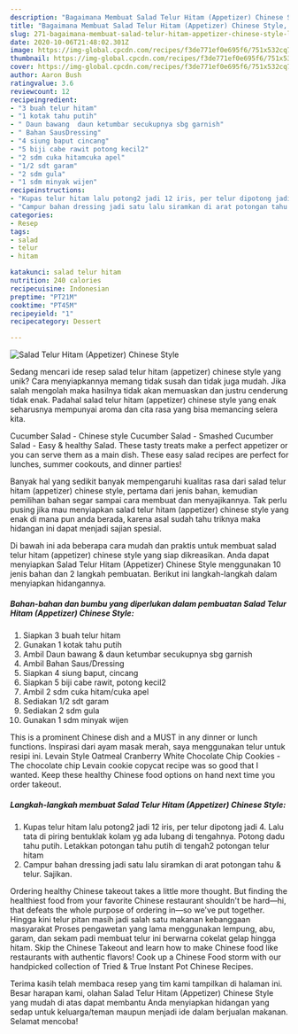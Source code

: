 ```yaml
---
description: "Bagaimana Membuat Salad Telur Hitam (Appetizer) Chinese Style, Lezat Sekali"
title: "Bagaimana Membuat Salad Telur Hitam (Appetizer) Chinese Style, Lezat Sekali"
slug: 271-bagaimana-membuat-salad-telur-hitam-appetizer-chinese-style-lezat-sekali
date: 2020-10-06T21:48:02.301Z
image: https://img-global.cpcdn.com/recipes/f3de771ef0e695f6/751x532cq70/salad-telur-hitam-appetizer-chinese-style-foto-resep-utama.jpg
thumbnail: https://img-global.cpcdn.com/recipes/f3de771ef0e695f6/751x532cq70/salad-telur-hitam-appetizer-chinese-style-foto-resep-utama.jpg
cover: https://img-global.cpcdn.com/recipes/f3de771ef0e695f6/751x532cq70/salad-telur-hitam-appetizer-chinese-style-foto-resep-utama.jpg
author: Aaron Bush
ratingvalue: 3.6
reviewcount: 12
recipeingredient:
- "3 buah telur hitam"
- "1 kotak tahu putih"
- " Daun bawang  daun ketumbar secukupnya sbg garnish"
- " Bahan SausDressing"
- "4 siung baput cincang"
- "5 biji cabe rawit potong kecil2"
- "2 sdm cuka hitamcuka apel"
- "1/2 sdt garam"
- "2 sdm gula"
- "1 sdm minyak wijen"
recipeinstructions:
- "Kupas telur hitam lalu potong2 jadi 12 iris, per telur dipotong jadi 4. Lalu tata di piring bentuklak kolam yg ada lubang di tengahnya. Potong dadu tahu putih. Letakkan potongan tahu putih di tengah2 potongan telur hitam"
- "Campur bahan dressing jadi satu lalu siramkan di arat potongan tahu &amp; telur. Sajikan."
categories:
- Resep
tags:
- salad
- telur
- hitam

katakunci: salad telur hitam 
nutrition: 240 calories
recipecuisine: Indonesian
preptime: "PT21M"
cooktime: "PT45M"
recipeyield: "1"
recipecategory: Dessert

---
```



![Salad Telur Hitam (Appetizer) Chinese Style](https://img-global.cpcdn.com/recipes/f3de771ef0e695f6/751x532cq70/salad-telur-hitam-appetizer-chinese-style-foto-resep-utama.jpg)

Sedang mencari ide resep salad telur hitam (appetizer) chinese style yang unik? Cara menyiapkannya memang tidak susah dan tidak juga mudah. Jika salah mengolah maka hasilnya tidak akan memuaskan dan justru cenderung tidak enak. Padahal salad telur hitam (appetizer) chinese style yang enak seharusnya mempunyai aroma dan cita rasa yang bisa memancing selera kita.

Cucumber Salad - Chinese style Cucumber Salad - Smashed Cucumber Salad - Easy &amp; healthy Salad. These tasty treats make a perfect appetizer or you can serve them as a main dish. These easy salad recipes are perfect for lunches, summer cookouts, and dinner parties!

Banyak hal yang sedikit banyak mempengaruhi kualitas rasa dari salad telur hitam (appetizer) chinese style, pertama dari jenis bahan, kemudian pemilihan bahan segar sampai cara membuat dan menyajikannya. Tak perlu pusing jika mau menyiapkan salad telur hitam (appetizer) chinese style yang enak di mana pun anda berada, karena asal sudah tahu triknya maka hidangan ini dapat menjadi sajian spesial.


Di bawah ini ada beberapa cara mudah dan praktis untuk membuat salad telur hitam (appetizer) chinese style yang siap dikreasikan. Anda dapat menyiapkan Salad Telur Hitam (Appetizer) Chinese Style menggunakan 10 jenis bahan dan 2 langkah pembuatan. Berikut ini langkah-langkah dalam menyiapkan hidangannya.

<!--inarticleads1-->

##### Bahan-bahan dan bumbu yang diperlukan dalam pembuatan Salad Telur Hitam (Appetizer) Chinese Style:

1. Siapkan 3 buah telur hitam
1. Gunakan 1 kotak tahu putih
1. Ambil  Daun bawang &amp; daun ketumbar secukupnya sbg garnish
1. Ambil  Bahan Saus/Dressing
1. Siapkan 4 siung baput, cincang
1. Siapkan 5 biji cabe rawit, potong kecil2
1. Ambil 2 sdm cuka hitam/cuka apel
1. Sediakan 1/2 sdt garam
1. Sediakan 2 sdm gula
1. Gunakan 1 sdm minyak wijen


This is a prominent Chinese dish and a MUST in any dinner or lunch functions. Inspirasi dari ayam masak merah, saya menggunakan telur untuk resipi ini. Levain Style Oatmeal Cranberry White Chocolate Chip Cookies - The chocolate chip Levain cookie copycat recipe was so good that I wanted. Keep these healthy Chinese food options on hand next time you order takeout. 

<!--inarticleads2-->

##### Langkah-langkah membuat Salad Telur Hitam (Appetizer) Chinese Style:

1. Kupas telur hitam lalu potong2 jadi 12 iris, per telur dipotong jadi 4. Lalu tata di piring bentuklak kolam yg ada lubang di tengahnya. Potong dadu tahu putih. Letakkan potongan tahu putih di tengah2 potongan telur hitam
1. Campur bahan dressing jadi satu lalu siramkan di arat potongan tahu &amp; telur. Sajikan.


Ordering healthy Chinese takeout takes a little more thought. But finding the healthiest food from your favorite Chinese restaurant shouldn&#39;t be hard—hi, that defeats the whole purpose of ordering in—so we&#39;ve put together. Hingga kini telur pitan masih jadi salah satu makanan kebanggaan masyarakat Proses pengawetan yang lama menggunakan lempung, abu, garam, dan sekam padi membuat telur ini berwarna cokelat gelap hingga hitam. Skip the Chinese Takeout and learn how to make Chinese food like restaurants with authentic flavors! Cook up a Chinese Food storm with our handpicked collection of Tried &amp; True Instant Pot Chinese Recipes. 

Terima kasih telah membaca resep yang tim kami tampilkan di halaman ini. Besar harapan kami, olahan Salad Telur Hitam (Appetizer) Chinese Style yang mudah di atas dapat membantu Anda menyiapkan hidangan yang sedap untuk keluarga/teman maupun menjadi ide dalam berjualan makanan. Selamat mencoba!
